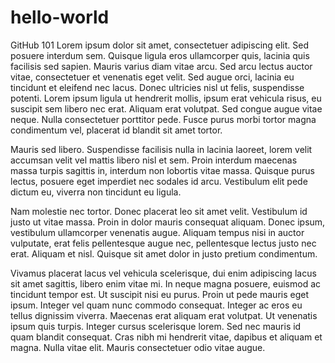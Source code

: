 # hello-world
GitHub 101
Lorem ipsum dolor sit amet, consectetuer adipiscing elit. Sed posuere interdum sem. Quisque ligula eros ullamcorper quis, lacinia quis facilisis sed sapien. Mauris varius diam vitae arcu. Sed arcu lectus auctor vitae, consectetuer et venenatis eget velit. Sed augue orci, lacinia eu tincidunt et eleifend nec lacus. Donec ultricies nisl ut felis, suspendisse potenti. Lorem ipsum ligula ut hendrerit mollis, ipsum erat vehicula risus, eu suscipit sem libero nec erat. Aliquam erat volutpat. Sed congue augue vitae neque. Nulla consectetuer porttitor pede. Fusce purus morbi tortor magna condimentum vel, placerat id blandit sit amet tortor.

Mauris sed libero. Suspendisse facilisis nulla in lacinia laoreet, lorem velit accumsan velit vel mattis libero nisl et sem. Proin interdum maecenas massa turpis sagittis in, interdum non lobortis vitae massa. Quisque purus lectus, posuere eget imperdiet nec sodales id arcu. Vestibulum elit pede dictum eu, viverra non tincidunt eu ligula.

Nam molestie nec tortor. Donec placerat leo sit amet velit. Vestibulum id justo ut vitae massa. Proin in dolor mauris consequat aliquam. Donec ipsum, vestibulum ullamcorper venenatis augue. Aliquam tempus nisi in auctor vulputate, erat felis pellentesque augue nec, pellentesque lectus justo nec erat. Aliquam et nisl. Quisque sit amet dolor in justo pretium condimentum.

Vivamus placerat lacus vel vehicula scelerisque, dui enim adipiscing lacus sit amet sagittis, libero enim vitae mi. In neque magna posuere, euismod ac tincidunt tempor est. Ut suscipit nisi eu purus. Proin ut pede mauris eget ipsum. Integer vel quam nunc commodo consequat. Integer ac eros eu tellus dignissim viverra. Maecenas erat aliquam erat volutpat. Ut venenatis ipsum quis turpis. Integer cursus scelerisque lorem. Sed nec mauris id quam blandit consequat. Cras nibh mi hendrerit vitae, dapibus et aliquam et magna. Nulla vitae elit. Mauris consectetuer odio vitae augue.

